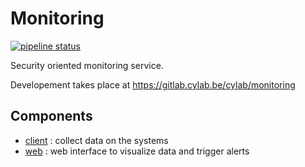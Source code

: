 # Monitoring

[![pipeline status](https://gitlab.cylab.be/cylab/monitoring/badges/master/pipeline.svg)](https://gitlab.cylab.be/cylab/monitoring/commits/master)


Security oriented monitoring service.

Developement takes place at https://gitlab.cylab.be/cylab/monitoring

## Components

* [client](./client) : collect data on the systems
* [web](./web) : web interface to visualize data and trigger alerts